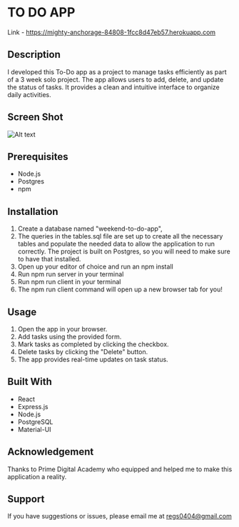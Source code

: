 # TO DO APP

Link - https://mighty-anchorage-84808-1fcc8d47eb57.herokuapp.com

## Description

I developed this To-Do app as a project to manage tasks efficiently as part of a 3 week solo project. The app allows users to add, delete, and update the status of tasks. It provides a clean and intuitive interface to organize daily activities.

## Screen Shot

![Alt text](<images/Screenshot 2024-01-20 at 3.50.11 PM.png>)

## Prerequisites 

* Node.js
* Postgres
* npm

## Installation

1. Create a database named "weekend-to-do-app",
2. The queries in the tables.sql file are set up to create all the necessary tables and populate the needed data to allow the application to run correctly. The project is built on Postgres, so you will need to make sure to have that installed.
3. Open up your editor of choice and run an npm install
4. Run npm run server in your terminal
5. Run npm run client in your terminal
6. The npm run client command will open up a new browser tab for you!

## Usage

1. Open the app in your browser.
2. Add tasks using the provided form.
3. Mark tasks as completed by clicking the checkbox.
4. Delete tasks by clicking the "Delete" button.
5. The app provides real-time updates on task status.

## Built With

* React
* Express.js
* Node.js
* PostgreSQL
* Material-UI

## Acknowledgement
Thanks to Prime Digital Academy who equipped and helped me to make this application a reality. 

## Support
If you have suggestions or issues, please email me at regs0404@gmail.com
